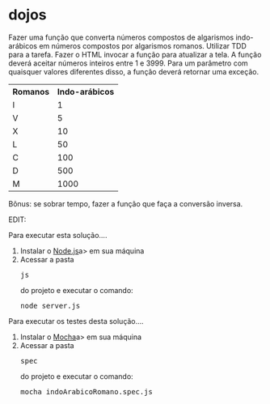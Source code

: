# dojos

Fazer uma função que converta números compostos de algarismos indo-arábicos em números compostos por algarismos romanos. Utilizar TDD para a tarefa.
Fazer o HTML invocar a função para atualizar a tela.
A função deverá aceitar números inteiros entre 1 e 3999. Para um parâmetro com quaisquer valores diferentes disso, a função deverá retornar uma exceção.

<table>
  <tr><th>Romanos</th><th>Indo-arábicos</th></tr>
  <tr><td>I</td><td>1</td></tr>
  <tr><td>V</td><td>5</td></tr>
  <tr><td>X</td><td>10</td></tr>
  <tr><td>L</td><td>50</td></tr>
  <tr><td>C</td><td>100</td></tr>
  <tr><td>D</td><td>500</td></tr>
  <tr><td>M</td><td>1000</td></tr>
</table>

Bônus: se sobrar tempo, fazer a função que faça a conversão inversa.

EDIT: 

Para executar esta solução....

<ol>
	<li>Instalar o <a href="https://nodejs.org/en/download/">Node.js</a>a> em sua máquina</li>
	<li>Acessar a pasta <pre>js</pre> do projeto e executar o comando: <pre>node server.js</pre></li>
</ol>

Para executar os testes desta solução....

<ol>
  <li>Instalar o <a href="https://mochajs.org/">Mocha</a>a> em sua máquina</li>
  <li>Acessar a pasta <pre>spec</pre> do projeto e executar o comando: <pre>mocha indoArabicoRomano.spec.js</pre></li>
</ol>